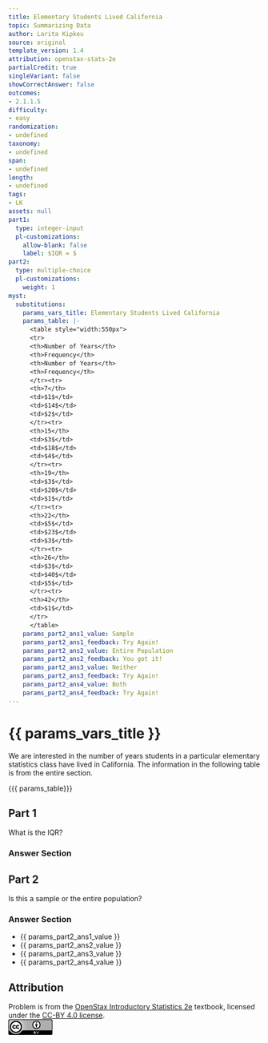 ```yaml
---
title: Elementary Students Lived California
topic: Summarizing Data
author: Larita Kipkeu
source: original
template_version: 1.4
attribution: openstax-stats-2e
partialCredit: true
singleVariant: false
showCorrectAnswer: false
outcomes:
- 2.1.1.5
difficulty:
- easy
randomization:
- undefined
taxonomy:
- undefined
span:
- undefined
length:
- undefined
tags:
- LK
assets: null
part1:
  type: integer-input
  pl-customizations:
    allow-blank: false
    label: $IQR = $
part2:
  type: multiple-choice
  pl-customizations:
    weight: 1
myst:
  substitutions:
    params_vars_title: Elementary Students Lived California
    params_table: |-
      <table style="width:550px">
      <tr>
      <th>Number of Years</th>
      <th>Frequency</th>
      <th>Number of Years</th>
      <th>Frequency</th>
      </tr><tr>
      <th>7</th>
      <td>$1$</td>
      <td>$14$</td>
      <td>$2$</td>
      </tr><tr>
      <th>15</th>
      <td>$3$</td>
      <td>$18$</td>
      <td>$4$</td>
      </tr><tr>
      <th>19</th>
      <td>$3$</td>
      <td>$20$</td>
      <td>$1$</td>
      </tr><tr>
      <th>22</th>
      <td>$5$</td>
      <td>$23$</td>
      <td>$3$</td>
      </tr><tr>
      <th>26</th>
      <td>$3$</td>
      <td>$40$</td>
      <td>$5$</td>
      </tr><tr>
      <th>42</th>
      <td>$1$</td>
      </tr>
      </table>
    params_part2_ans1_value: Sample
    params_part2_ans1_feedback: Try Again!
    params_part2_ans2_value: Entire Population
    params_part2_ans2_feedback: You got it!
    params_part2_ans3_value: Neither
    params_part2_ans3_feedback: Try Again!
    params_part2_ans4_value: Both
    params_part2_ans4_feedback: Try Again!
---
```

# {{ params_vars_title }}
We are interested in the number of years students in a particular elementary statistics class have lived in California. The information in the following table is from the entire section.

{{{ params_table}}}

## Part 1

What is the IQR?

### Answer Section

## Part 2

Is this a sample or the entire population?

### Answer Section

- {{ params_part2_ans1_value }}
- {{ params_part2_ans2_value }}
- {{ params_part2_ans3_value }}
- {{ params_part2_ans4_value }}

## Attribution

Problem is from the [OpenStax Introductory Statistics 2e](https://openstax.org/books/introductory-statistics-2e) textbook, licensed under the [CC-BY 4.0 license](https://creativecommons.org/licenses/by/4.0/).<br>![Image representing the Creative Commons 4.0 BY license.](https://raw.githubusercontent.com/firasm/bits/master/by.png)